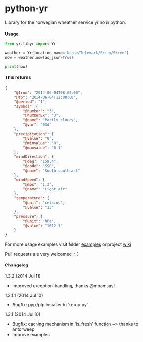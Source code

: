 python-yr
=================
Library for the norwegian wheather service yr.no in python.

#### Usage
```python
from yr.libyr import Yr

weather = Yr(location_name='Norge/Telemark/Skien/Skien')
now = weather.now(as_json=True)

print(now)
```

#### This returns
```json
{
    "@from": "2014-06-04T08:00:00", 
    "@to": "2014-06-04T12:00:00", 
    "@period": "1", 
    "symbol": {
        "@number": "3", 
        "@numberEx": "3", 
        "@name": "Partly cloudy", 
        "@var": "03d"
    }, 
    "precipitation": {
        "@value": "0", 
        "@minvalue": "0", 
        "@maxvalue": "0.1"
    }, 
    "windDirection": {
        "@deg": "159.4", 
        "@code": "SSE", 
        "@name": "South-southeast"
    }, 
    "windSpeed": {
        "@mps": "1.3", 
        "@name": "Light air"
    }, 
    "temperature": {
        "@unit": "celsius", 
        "@value": "13"
    }, 
    "pressure": {
        "@unit": "hPa", 
        "@value": "1012.1"
    }
}
```

For more usage examples visit folder [examples](/yr/examples) or project [wiki](https://github.com/wckd/python-yr/wiki)

Pull requests are very welcomed! :-)

#### Changelog

1.3.2 (2014 Jul 11)

* Improved exception-handling, thanks @mbambas!

1.3.1.1 (2014 Jul 10)

* Bugfix: pypi/pip installer in 'setup.py'

1.3.1 (2014 Jul 10)

* Bugfix: caching mechanism in 'is_fresh' function ~> thanks to antorweep
* Improve examples
